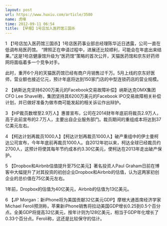 ```yaml
---
layout: post
url: https://www.huxiu.com/article/3580
name: 虎嗅
time: 2012-09-11 06:54
title: 【早报】1号店加入医药馆三国杀
---
```

1 【1号店加入医药馆三国杀】1号店医药事业部总经理陈华近日透露，公司一直在低调布局医药馆。 “牌照正在申请过程中，进展还比较顺利，可能会在年底出来结果。”这是1号店健康馆升级为“医药馆”策略的首次公开，天猫医药馆和京东好药师网将面临着多一个竞争对手。

此时，重开6个月的天猫医药馆已经有商户月销售过千万。5月上线的京东好医师，营业额也接近亿元，预计年底将达到150家门店的中型连锁药店的营业规模。

2 【纳斯达克坚持6200万美元的Facebook交易故障补偿】纳斯达克OMX集团CFO Lee Shavel称，集团坚持其6200万美元的Facebook IPO交易故障相关补偿计划，并已做好准备为做市商可能发起的相关诉讼作出辩护。

3 【HP裁员数增至2.9万人】惠普宣布，公司在2014财年年底前将裁员2.9万人，高于此前宣布的2.7万人，主要出自企业服务部门。裁员期间的重组成本将达到37亿美元左右。

4 【柯达计划再裁员1000人】【柯达计划再裁员1000人】破产重组中的伊士曼柯达公司宣布，今年年底前再裁员1000人。自2012年初以来，柯达全球已经裁员约2700人，这预计将使其每年节约成本约3.30亿美元，使柯达在2013年走出破产保护。

5 【Dropbox和Airbnb估值提升至75亿美元】著名投资人Paul Graham日前在博客中大幅提升了对其投资的初创企业Dropbox和Airbnb的估值，认为这两家初创企业的总价值在75亿美元左右。

1年前，Dropbox的估值为40亿美元，Airbnb的估值为13亿美元。

6 【JP Morgan：新iPhone将为美国贡献32亿美元GDP】摩根大通首席经济学家Michael Feroli预测称，苹果新iPhone销售将拉动美国GDP增长0.25到0.5个百分点。全美GDP将提高32亿美元，按年计则为128亿美元，相当于GDP年化增长了0.33个百分点。Feroli称，这还是比较保守的估计。

